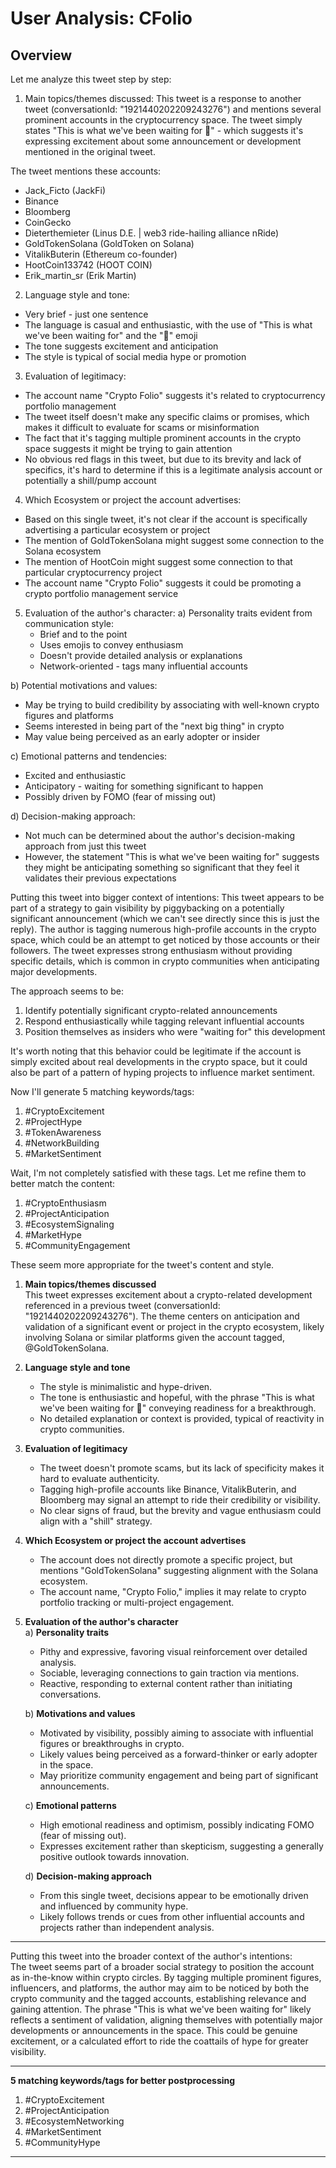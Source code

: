 # User Analysis: CFolio

## Overview

<think>
Let me analyze this tweet step by step:

1. Main topics/themes discussed:
This tweet is a response to another tweet (conversationId: "1921440202209243276") and mentions several prominent accounts in the cryptocurrency space. The tweet simply states "This is what we've been waiting for 💯" - which suggests it's expressing excitement about some announcement or development mentioned in the original tweet.

The tweet mentions these accounts:
- Jack_Ficto (JackFi)
- Binance
- Bloomberg
- CoinGecko
- Dieterthemieter (Linus D.E. | web3 ride-hailing alliance nRide)
- GoldTokenSolana (GoldToken on Solana)
- VitalikButerin (Ethereum co-founder)
- HootCoin133742 (HOOT COIN)
- Erik_martin_sr (Erik Martin)

2. Language style and tone:
- Very brief - just one sentence
- The language is casual and enthusiastic, with the use of "This is what we've been waiting for" and the "💯" emoji
- The tone suggests excitement and anticipation
- The style is typical of social media hype or promotion

3. Evaluation of legitimacy:
- The account name "Crypto Folio" suggests it's related to cryptocurrency portfolio management
- The tweet itself doesn't make any specific claims or promises, which makes it difficult to evaluate for scams or misinformation
- The fact that it's tagging multiple prominent accounts in the crypto space suggests it might be trying to gain attention
- No obvious red flags in this tweet, but due to its brevity and lack of specifics, it's hard to determine if this is a legitimate analysis account or potentially a shill/pump account

4. Which Ecosystem or project the account advertises:
- Based on this single tweet, it's not clear if the account is specifically advertising a particular ecosystem or project
- The mention of GoldTokenSolana might suggest some connection to the Solana ecosystem
- The mention of HootCoin might suggest some connection to that particular cryptocurrency project
- The account name "Crypto Folio" suggests it could be promoting a crypto portfolio management service

5. Evaluation of the author's character:
a) Personality traits evident from communication style:
   - Brief and to the point
   - Uses emojis to convey enthusiasm
   - Doesn't provide detailed analysis or explanations
   - Network-oriented - tags many influential accounts

b) Potential motivations and values:
   - May be trying to build credibility by associating with well-known crypto figures and platforms
   - Seems interested in being part of the "next big thing" in crypto
   - May value being perceived as an early adopter or insider

c) Emotional patterns and tendencies:
   - Excited and enthusiastic
   - Anticipatory - waiting for something significant to happen
   - Possibly driven by FOMO (fear of missing out)

d) Decision-making approach:
   - Not much can be determined about the author's decision-making approach from just this tweet
   - However, the statement "This is what we've been waiting for" suggests they might be anticipating something so significant that they feel it validates their previous expectations

Putting this tweet into bigger context of intentions:
This tweet appears to be part of a strategy to gain visibility by piggybacking on a potentially significant announcement (which we can't see directly since this is just the reply). The author is tagging numerous high-profile accounts in the crypto space, which could be an attempt to get noticed by those accounts or their followers. The tweet expresses strong enthusiasm without providing specific details, which is common in crypto communities when anticipating major developments.

The approach seems to be:
1. Identify potentially significant crypto-related announcements
2. Respond enthusiastically while tagging relevant influential accounts
3. Position themselves as insiders who were "waiting for" this development

It's worth noting that this behavior could be legitimate if the account is simply excited about real developments in the crypto space, but it could also be part of a pattern of hyping projects to influence market sentiment.

Now I'll generate 5 matching keywords/tags:
1. #CryptoExcitement
2. #ProjectHype
3. #TokenAwareness
4. #NetworkBuilding
5. #MarketSentiment

Wait, I'm not completely satisfied with these tags. Let me refine them to better match the content:
1. #CryptoEnthusiasm
2. #ProjectAnticipation
3. #EcosystemSignaling
4. #MarketHype
5. #CommunityEngagement

These seem more appropriate for the tweet's content and style.
</think>

1. **Main topics/themes discussed**  
   This tweet expresses excitement about a crypto-related development referenced in a previous tweet (conversationId: "1921440202209243276"). The theme centers on anticipation and validation of a significant event or project in the crypto ecosystem, likely involving Solana or similar platforms given the account tagged, @GoldTokenSolana.

2. **Language style and tone**  
   - The style is minimalistic and hype-driven.  
   - The tone is enthusiastic and hopeful, with the phrase "This is what we've been waiting for 💯" conveying readiness for a breakthrough.  
   - No detailed explanation or context is provided, typical of reactivity in crypto communities.

3. **Evaluation of legitimacy**  
   - The tweet doesn't promote scams, but its lack of specificity makes it hard to evaluate authenticity.  
   - Tagging high-profile accounts like Binance, VitalikButerin, and Bloomberg may signal an attempt to ride their credibility or visibility.  
   - No clear signs of fraud, but the brevity and vague enthusiasm could align with a "shill" strategy.

4. **Which Ecosystem or project the account advertises**  
   - The account does not directly promote a specific project, but mentions "GoldTokenSolana" suggesting alignment with the Solana ecosystem.  
   - The account name, "Crypto Folio," implies it may relate to crypto portfolio tracking or multi-project engagement.

5. **Evaluation of the author's character**  
   a) **Personality traits**  
      - Pithy and expressive, favoring visual reinforcement over detailed analysis.  
      - Sociable, leveraging connections to gain traction via mentions.  
      - Reactive, responding to external content rather than initiating conversations.  
  
   b) **Motivations and values**  
      - Motivated by visibility, possibly aiming to associate with influential figures or breakthroughs in crypto.  
      - Likely values being perceived as a forward-thinker or early adopter in the space.  
      - May prioritize community engagement and being part of significant announcements.  

   c) **Emotional patterns**  
      - High emotional readiness and optimism, possibly indicating FOMO (fear of missing out).  
      - Expresses excitement rather than skepticism, suggesting a generally positive outlook towards innovation.  

   d) **Decision-making approach**  
      - From this single tweet, decisions appear to be emotionally driven and influenced by community hype.  
      - Likely follows trends or cues from other influential accounts and projects rather than independent analysis.  

---

Putting this tweet into the broader context of the author's intentions:  
The tweet seems part of a broader social strategy to position the account as in-the-know within crypto circles. By tagging multiple prominent figures, influencers, and platforms, the author may aim to be noticed by both the crypto community and the tagged accounts, establishing relevance and gaining attention. The phrase "This is what we've been waiting for" likely reflects a sentiment of validation, aligning themselves with potentially major developments or announcements in the space. This could be genuine excitement, or a calculated effort to ride the coattails of hype for greater visibility.

---

**5 matching keywords/tags for better postprocessing**  
1. #CryptoExcitement  
2. #ProjectAnticipation  
3. #EcosystemNetworking  
4. #MarketSentiment  
5. #CommunityHype
---
